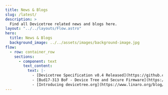 ```yaml
---
title: News & Blogs
slug: /latest/
description: >
  Find all Devicetree related news and blogs here.
layout: "../../layouts/Flow.astro"
hero:
  title: News & Blogs
  background_image: ../../assets/images/background-image.jpg
flow:
  - row: container_row
    sections:
      - component: text
        text_content:
          text: |-
            - [Devicetree Specification v0.4 Released](https://github.com/devicetree-org/devicetree-specification/releases/tag/v0.4)
            - [Bud17-313 BoF - Device Tree and Secure Firmware](https://www.linaro.org/blog/bof-device-tree-secure-firmware-bud17-313/)
            - [Introducing devicetree.org](https://www.linaro.org/blog/introducing-devicetree-org/)
---
```


